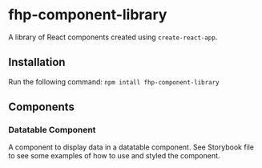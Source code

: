 # fhp-component-library
A library of React components created using `create-react-app`.

## Installation
Run the following command:
`npm intall fhp-component-library`

## Components

### Datatable Component
A component to display data in a datatable component.
See Storybook file to see some examples of how to use and styled the component.






